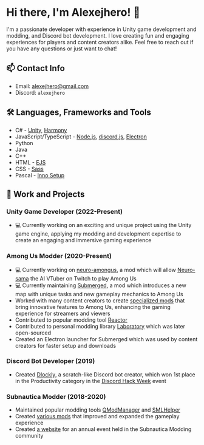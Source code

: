 # Hi there, I'm Alexejhero! 👋

I'm a passionate developer with experience in Unity game development and modding, and Discord bot development. I love creating fun and engaging experiences for players and content creators alike. Feel free to reach out if you have any questions or just want to chat!

## 📫 Contact Info
- Email: [alexejhero@gmail.com](mailto:alexejhero@gmail.com)
- Discord: `alexejhero`

## 🛠️ Languages, Frameworks and Tools
- C# - [Unity](https://unity.com/), [Harmony](https://github.com/pardeike/harmony)
- JavaScript/TypeScript - [Node.js](https://nodejs.org/), [discord.js](https://github.com/discordjs/discord.js), [Electron](https://github.com/electron/electron)
- Python
- Java
- C++
- HTML - [EJS](https://ejs.co/)
- CSS - [Sass](https://sass-lang.com/)
- Pascal - [Inno Setup](https://jrsoftware.org/isinfo.php)

## 💼 Work and Projects
### Unity Game Developer (2022-Present)
- 💻 Currently working on an exciting and unique project using the Unity game engine, applying my modding and development expertise to create an engaging and immersive gaming experience

### Among Us Modder (2020-Present)
- 💻 Currently working on [neuro-amongus](https://github.com/vedalai/neuro-amongus), a mod which will allow [Neuro-sama](https://twitch.tv/vedal987) the AI VTuber on Twitch to play Among Us 
- 💻 Currently maintaining [Submerged](https://github.com/SubmergedAmongUs/Submerged), a mod which introduces a new map with unique tasks and new gameplay mechanics to Among Us
- Worked with many content creators to create [specialized mods](https://www.youtube.com/playlist?list=PL3ddDQ0FPgGbTsDCaYhTRj1R7DMzd05Wr) that bring innovative features to Among Us, enhancing the gaming experience for streamers and viewers
- Contributed to popular modding tool [Reactor](https://github.com/nuclearpowered/reactor)
- Contributed to personal modding library [Laboratory](https://github.com/Among-Us-Modding/Laboratory) which was later open-sourced
- Created an Electron launcher for Submerged which was used by content creators for faster setup and downloads

### Discord Bot Developer (2019)
- Created [Dlockly](https://github.com/Alexejhero/Dlockly), a scratch-like Discord bot creator, which won 1st place in the Productivity category in the [Discord Hack Week](https://medium.com/discord-engineering/discord-community-hack-week-category-winners-bd0364360f92) event

### Subnautica Modder (2018-2020)
- Maintained popular modding tools [QModManager](https://github.com/SubnauticaModding/QModManager) and [SMLHelper](https://github.com/SubnauticaModding/SMLHelper)
- Created [various mods](https://github.com/Alexejhero/Subnautica-Mods) that improved and expanded the gameplay experience
- Created [a website](https://github.com/SubnauticaModding/MOTY) for an annual event held in the Subnautica Modding community

